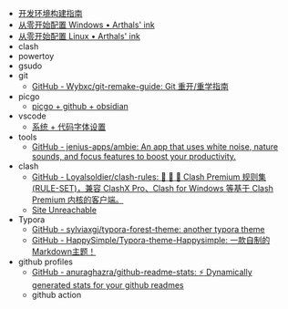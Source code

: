 - [开发环境构建指南](https://wangloo.github.io/posts/tools/dev_env/)
- [从零开始配置 Windows • Arthals' ink](https://arthals.ink/blog/initialize-windows)
- [从零开始配置 Linux • Arthals' ink](https://arthals.ink/blog/initialize-linux)
- clash
- powertoy
- gsudo  
- git
	- [GitHub - Wybxc/git-remake-guide: Git 重开/重学指南](https://github.com/Wybxc/git-remake-guide)
- picgo
	- [picgo + github + obsidian](https://blog.csdn.net/m0_73255659/article/details/138232206)
- vscode
	- [系统 + 代码字体设置](https://blog.csdn.net/m0_46491549/article/details/134024757)
- tools
	- [GitHub - jenius-apps/ambie: An app that uses white noise, nature sounds, and focus features to boost your productivity.](https://github.com/jenius-apps/ambie)
- clash
	- [GitHub - Loyalsoldier/clash-rules: 🦄️ 🎃 👻 Clash Premium 规则集(RULE-SET)，兼容 ClashX Pro、Clash for Windows 等基于 Clash Premium 内核的客户端。](https://github.com/Loyalsoldier/clash-rules)
	- [Site Unreachable](https://docs.gtk.pw/)
- Typora
	- [GitHub - sylviaxgj/typora-forest-theme: another typora theme](https://github.com/sylviaxgj/typora-forest-theme)
	- [GitHub - HappySimple/Typora-theme-Happysimple: 一款自制的Markdown主题！](https://github.com/HappySimple/Typora-theme-Happysimple)
- github profiles
	- [GitHub - anuraghazra/github-readme-stats: :zap: Dynamically generated stats for your github readmes](https://github.com/anuraghazra/github-readme-stats)
	- github action
